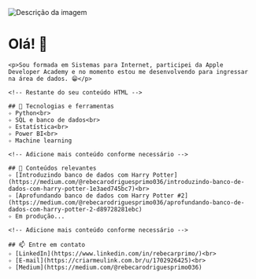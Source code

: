 <div>
    <img src="https://img.freepik.com/vetores-gratis/vetor-de-estilo-de-doodle-de-computador_53876-169138.jpg?w=1380&t=st=1702927274~exp=1702927874~hmac=ecdb913b2abc996298a225c2196d56b66b3b343720be96f666d87620f4dc3fa1" alt="Descrição da imagem">
    <h1>Olá! 👋</h1>

    <p>Sou formada em Sistemas para Internet, participei da Apple Developer Academy e no momento estou me desenvolvendo para ingressar na área de dados. 😁</p>

    <!-- Restante do seu conteúdo HTML -->

    ## 🔧 Tecnologias e ferramentas
    ✧ Python<br>
    ✧ SQL e banco de dados<br>
    ✧ Estatística<br>
    ✧ Power BI<br>
    ✧ Machine learning

    <!-- Adicione mais conteúdo conforme necessário -->

    ## 🌱 Conteúdos relevantes
    ✧ [Introduzindo banco de dados com Harry Potter](https://medium.com/@rebecarodriguesprimo036/introduzindo-banco-de-dados-com-harry-potter-1e3aed745bc7)<br>
    ✧ [Aprofundando banco de dados com Harry Potter #2](https://medium.com/@rebecarodriguesprimo036/aprofundando-banco-de-dados-com-harry-potter-2-d89728281ebc)
    ✧ Em produção...

    <!-- Adicione mais conteúdo conforme necessário -->

    ## 📫 Entre em contato
    ✧ [LinkedIn](https://www.linkedin.com/in/rebecarprimo/)<br>
    ✧ [E-mail](https://criarmeulink.com.br/u/1702926425)<br>
    ✧ [Medium](https://medium.com/@rebecarodriguesprimo036) 
</div>

<!--
**rebecaprimo/rebecaprimo** is a ✨ _special_ ✨ repository because its `README.md` (this file) appears on your GitHub profile.

Here are some ideas to get you started:

- 🔭 I’m currently working on ...
- 🌱 I’m currently learning ...
- 👯 I’m looking to collaborate on ...
- 🤔 I’m looking for help with ...
- 💬 Ask me about ...
- 📫 How to reach me: ...
- 😄 Pronouns: ...
- ⚡ Fun fact: ...
-->
